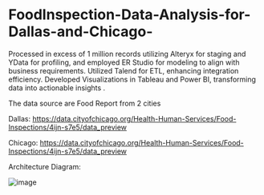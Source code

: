 # FoodInspection-Data-Analysis-for-Dallas-and-Chicago-
Processed in excess of 1 million records utilizing Alteryx for staging and YData for profiling, and employed ER Studio for modeling to align with business requirements. Utilized Talend for ETL, enhancing integration efficiency. Developed  Visualizations in Tableau and Power BI, transforming data into actionable insights .

The data source are Food Report from 2 cities

Dallas:
https://data.cityofchicago.org/Health-Human-Services/Food-Inspections/4ijn-s7e5/data_preview

Chicago:
https://data.cityofchicago.org/Health-Human-Services/Food-Inspections/4ijn-s7e5/data_preview

Architecture Diagram:

![image](https://github.com/user-attachments/assets/fb1d9ad6-a48e-42ac-a253-04b672186ded)


